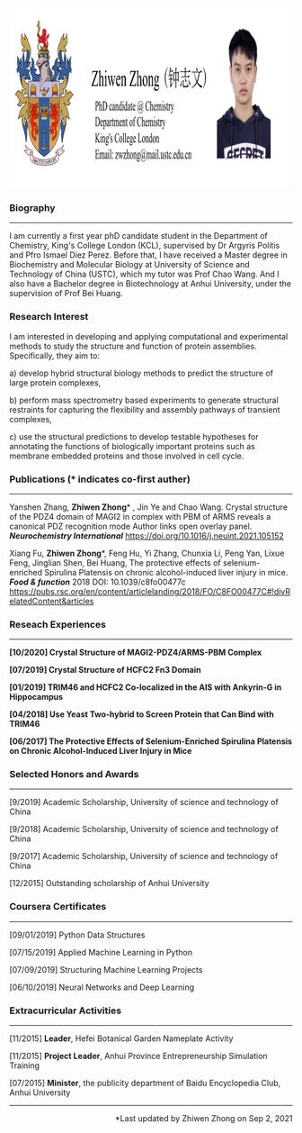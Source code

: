 <div align=center><img width="1000" height="320" alt="zhongzhiwen" src="test.jpg"/></div>

### **Biography** 
------------
I am currently a first year phD candidate student in the Department of Chemistry, King's College London (KCL), supervised by Dr Argyris Politis and Pfro 
Ismael Diez Perez. Before that, I have received a Master degree in Biochemistry and Molecular Biology at University of Science and Technology of China (USTC), which my tutor was Prof Chao Wang. And I also have a Bachelor degree in Biotechnology at Anhui University, under the supervision of Prof Bei Huang.

### **Research Interest** 

I am interested in developing and applying computational and experimental methods to study the structure and function of protein assemblies. Specifically, they aim to:

a) develop hybrid structural biology methods to predict the structure of large protein complexes,

b) perform mass spectrometry based experiments to generate structural restraints for capturing the flexibility and assembly pathways of transient complexes,

c) use the structural predictions to develop testable hypotheses for annotating the functions of biologically important proteins such as membrane embedded proteins and those involved in cell cycle.


### **Publications** (* indicates co-first auther)
------------
Yanshen Zhang, **Zhiwen Zhong*** , Jin Ye and Chao Wang. Crystal structure of the PDZ4 domain of MAGI2 in complex with PBM of ARMS reveals a canonical PDZ recognition mode
Author links open overlay panel. ***Neurochemistry International*** https://doi.org/10.1016/j.neuint.2021.105152

Xiang Fu, **Zhiwen Zhong***, Feng Hu, Yi Zhang, Chunxia Li, Peng Yan, Lixue Feng, Jinglian Shen, Bei Huang, The protective effects of selenium-enriched Spirulina Platensis on chronic alcohol-induced liver injury in mice. ***Food & function*** 2018 DOI: 10.1039/c8fo00477c https://pubs.rsc.org/en/content/articlelanding/2018/FO/C8FO00477C#!divRelatedContent&articles

### **Reseach Experiences** 
------------
**[10/2020] Crystal Structure of MAGI2-PDZ4/ARMS-PBM Complex**

**[07/2019] Crystal Structure of HCFC2 Fn3 Domain**

**[01/2019] TRIM46 and HCFC2 Co-localized in the AIS with Ankyrin-G in Hippocampus**

**[04/2018] Use Yeast Two-hybrid to Screen Protein that Can Bind with TRIM46**

**[06/2017] The Protective Effects of Selenium-Enriched Spirulina Platensis on Chronic Alcohol-Induced Liver Injury in Mice**

### **Selected Honors and Awards**
------------
[9/2019] Academic Scholarship, University of science and technology of China

[9/2018] Academic Scholarship, University of science and technology of China

[9/2017] Academic Scholarship, University of science and technology of China 

[12/2015] Outstanding scholarship of Anhui University

### **Coursera Certificates**
------------
[09/01/2019] Python Data Structures

[07/15/2019] Applied Machine Learning in Python

[07/09/2019] Structuring Machine Learning Projects

[06/10/2019] Neural Networks and Deep Learning


### **Extracurricular Activities**
------------
[11/2015] **Leader**, Hefei Botanical Garden Nameplate Activity

[11/2015] **Project Leader**, Anhui Province Entrepreneurship Simulation Training

[07/2015] **Minister**, the publicity department of Baidu Encyclopedia Club, Anhui University

------------

<p align="right">*Last updated by Zhiwen Zhong on Sep 2, 2021</p>

